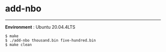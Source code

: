 # add-nbo
---
**Environment** : Ubuntu 20.04.4LTS
```assembly
$ make
$ ./add-nbo thousand.bin five-hundred.bin
$ make clean
```

